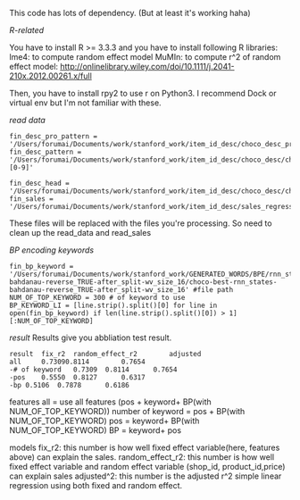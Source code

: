 This code has lots of dependency.  (But at least it's working haha)

*R-related*

You have to install R >= 3.3.3 
and you have to install following R libraries:
lme4: to compute random effect model 
MuMIn: to compute r^2 of random effect model: http://onlinelibrary.wiley.com/doi/10.1111/j.2041-210x.2012.00261.x/full

Then, you have to install rpy2 to use r on Python3. I recommend Dock or virtual env but I'm not familiar with these.

*read data*
   
    fin_desc_pro_pattern = '/Users/forumai/Documents/work/stanford_work/item_id_desc/choco_desc_pro/choco.desc.*.pre'
    fin_desc_pattern = '/Users/forumai/Documents/work/stanford_work/item_id_desc/choco_desc/choco.desc.*[0-9]'

    fin_desc_head = '/Users/forumai/Documents/work/stanford_work/item_id_desc/choco_desc/choco.desc.'
    fin_sales = '/Users/forumai/Documents/work/stanford_work/item_id_desc/sales_regression/choco_all.sales2.combined.txt'

These files will be replaced with the files you're processing. So need to clean up the read_data and read_sales

*BP encoding keywords*

    fin_bp_keyword =  '/Users/forumai/Documents/work/stanford_work/GENERATED_WORDS/BPE/rnn_states-bahdanau-reverse_TRUE-after_split-wv_size_16/choco-best-rnn_states-bahdanau-reverse_TRUE-after_split-wv_size_16' #file path
    NUM_OF_TOP_KEYWORD = 300 # of keyword to use
    BP_KEYWORD_LI = [line.strip().split()[0] for line in open(fin_bp_keyword) if len(line.strip().split()[0]) > 1][:NUM_OF_TOP_KEYWORD]

*result*
Results give you abbliation test result.

    result	fix_r2	random_effect_r2		adjusted
    all		0.73090.8114		0.7654
    -# of keyword	0.7309	0.8114		0.7654
    -pos	0.5550	0.8127		0.6317
    -bp	0.5106	0.7878		0.6186

features
all =  use all features (pos + keyword+ BP(with NUM_OF_TOP_KEYWORD))
number of keyword = pos + BP(with NUM_OF_TOP_KEYWORD)
pos = keyword+ BP(with NUM_OF_TOP_KEYWORD)
BP = keyword+ pos

models
fix_r2: this number is how well fixed effect variable(here, features above) can explain the sales.
random_effect_r2: this number is how well fixed effect variable and random effect variable (shop_id, product_id,price) can explain sales
adjusted^2: this number is the adjusted r^2 simple linear regression using both fixed and random effect.
